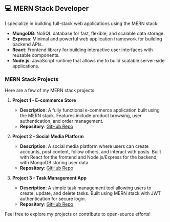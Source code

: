 ## 💻 MERN Stack Developer

I specialize in building full-stack web applications using the MERN stack:

- **MongoDB**: NoSQL database for fast, flexible, and scalable data storage.
- **Express**: Minimal and powerful web application framework for building backend APIs.
- **React**: Frontend library for building interactive user interfaces with reusable components.
- **Node.js**: JavaScript runtime that allows me to build scalable server-side applications.

### MERN Stack Projects

Here are a few of my MERN stack projects:

1. **Project 1 - E-commerce Store**
   - **Description**: A fully functional e-commerce application built using the MERN stack. Features include product browsing, user authentication, and order management.
   - **Repository**: [GitHub Repo](#)

2. **Project 2 - Social Media Platform**
   - **Description**: A social media platform where users can create accounts, post content, follow others, and interact with posts. Built with React for the frontend and Node.js/Express for the backend, with MongoDB storing user data.
   - **Repository**: [GitHub Repo](#)

3. **Project 3 - Task Management App**
   - **Description**: A simple task management tool allowing users to create, update, and delete tasks. Built using MERN stack with JWT authentication for secure login.
   - **Repository**: [GitHub Repo](#)

Feel free to explore my projects or contribute to open-source efforts!
